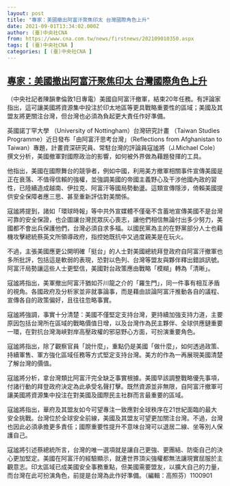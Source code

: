 ```yaml
---
layout: post
title: "專家：美國撤出阿富汗聚焦印太 台灣國際角色上升"
date: 2021-09-01T13:34:02.000Z
author: (臺)中央社CNA
from: https://www.cna.com.tw/news/firstnews/202109010350.aspx
tags: [ (臺)中央社CNA ]
categories: [ (臺)中央社CNA ]
---
```

<!--1630503242000-->
[專家：美國撤出阿富汗聚焦印太 台灣國際角色上升](https://www.cna.com.tw/news/firstnews/202109010350.aspx)
------

<div>
<div></div><div class="paragraph"><p>（中央社記者陳韻聿倫敦1日專電）美國自阿富汗撤軍，結束20年任務。有評論家指出，這可讓美國將資源集中投注於印太地區等更具戰略重要性的區域；美國及其盟友將更關注台灣，但台灣也必須為負起更大責任作好準備。</p><p>英國諾丁罕大學 （University of Nottingham）台灣研究計畫 （Taiwan Studies Programme）近日發布「由阿富汗思考台灣」（Reflections from Afghanistan to Taiwan）專題，計畫資深研究員、常駐台灣的評論員寇謐將（J.Michael Cole）撰文分析，美國撤軍對國際政治的影響，如何被外界做為藉題發揮的工具。</p><p>他指出，美國在國際舞台的競爭者，例如中國，利用美方撤軍相關事件宣傳美國是正在衰落、不值得信賴的強權，並強調美國的帝國主義野心及干涉他國內政的習性，已陸續造成越南、伊拉克、阿富汗等國局勢動盪。這類宣傳隱涉，倚賴美國提供安全保障者應三思、甚至重新評估對美關係。</p><p>寇謐將提到，諸如「環球時報」等中共外宣媒體不僅毫不含蓄地宣傳美國不是台灣可靠的安全保證，也企圖讓台灣民眾灰心喪志，讓他們相信無論付出多少努力，美國都不會出兵保護他們，台灣必須自求多福。以國民黨為主的在野黨部分人士也藉機攻擊總統蔡英文所領導政府，指控她既抗中又過度親美是在玩火。</p><p>不過，主張美國應更公開明確「挺台」的人士對美國總統拜登政府自阿富汗撤軍也多所批評，包括這是軟弱的表現，恐對以色列、台灣等盟友與夥伴釋出錯誤訊號。阿富汗局勢讓這些人士更堅信，美國對台政策應由戰略「模糊」轉為「清晰」。</p><p>寇謐將指出，美軍撤出阿富汗猶如芥川龍之介的「羅生門」，同一件事有相互矛盾的視角。各國政府及分析家並非就事論事，而是藉由談論阿富汗推動各自的議程、宣傳各自的政策偏好，且往往忽略事實。</p><p>寇謐將強調，事實十分清楚：美國不僅堅定支持台灣，更持續加強支持力道，主要原因包括台灣所在區域的戰略價值日增，以及台灣作為民主夥伴、全球供應鏈重要一環，在對抗台灣海峽對岸高壓政權的邪惡野心方面，可扮演重要角色。</p><p>寇謐將指出，除了觀察官員「說什麼」，重點仍是美國「做什麼」，如何透過政策、持續軍售、軍方強化區域任務等方式堅定支持台灣。美方的作為一再展現美國清楚了解台灣的價值。</p><p>寇謐將分析，拿台灣類比阿富汗完全缺乏事實根據。美國早該調整戰略優先事項，付諸行動的拜登政府決定為此承受名聲打擊。既然資源並非無限，自阿富汗撤軍可讓美國將資源集中投注在對美國及國際民主社群而言最重要的區域。</p><p>寇謐將指出，華府及其盟友如今可望專注一致應對全球秩序在21世紀面臨的最大安全挑戰。台灣位於全球安全前線，美國及其盟友可望更加關注台灣。不過，台灣也因此必須承擔更多責任；國際重要性提升不意味台灣可以退居二線、坐等別人保護自己。</p><p>寇謐將引述蔡總統所言，台灣的唯一選項就是讓自己更強、更團結、防衛自己的決心更加堅定。美國在阿富汗的經驗顯示，就連世界頂尖強權都無法讓現實屈服於主觀意志。印太區域已成美國安全事務重點，但美國需要盟友，以擴大自己的力量，而台灣在此可扮演角色，前提是台灣為此作好準備。（編輯：高照芬）1100901</p></div>
</div>
